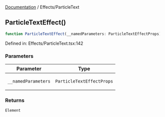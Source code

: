 [Documentation](../modules.md) / Effects/ParticleText

## ParticleTextEffect()

```ts
function ParticleTextEffect(__namedParameters: ParticleTextEffectProps): Element;
```

Defined in: Effects/ParticleText.tsx:142

### Parameters

<table>
<thead>
<tr>
<th>Parameter</th>
<th>Type</th>
</tr>
</thead>
<tbody>
<tr>
<td>

`__namedParameters`

</td>
<td>

`ParticleTextEffectProps`

</td>
</tr>
</tbody>
</table>

### Returns

`Element`
